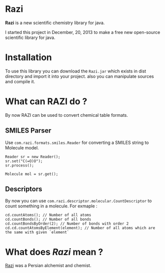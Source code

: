 Razi
====

**Razi** is a new scientific chemistry library for java. 

I started this project in December, 20, 2013 to make a free new open-source scientific library for java.

Installation
====
To use this library you can download the `Razi.jar` which exists in dist directory and import it into your project. also you can manipulate sources and compile it.

# What can RAZI do ? #
By now RAZI can be used to convert chemical table formats.

## SMILES Parser ##
Use `com.razi.formats.smiles.Reader` for converting a SMILES string to Molecule model. 

    Reader sr = new Reader();
    sr.set("C(=O)O");
    sr.process();
    
    Molecule mol = sr.get();

## Descriptors ##
By now you can use `com.razi.descriptor.molecular.CountDescriptor` to count something in a molecule. For exmaple :

    cd.countAtoms(); // Number of all atoms
    cd.countBonds(); // Number of all bonds
    cd.countBondsByOrder(2); // Number of bonds with order 2
	cd.cd.countAtomsByElement(element); // Number of all atoms which are the same with given `element`

# What does *Razi* mean ? #
[Razi](http://en.wikipedia.org/wiki/Muhammad_ibn_Zakariya_al-Razi) was a Persian alchemist and chemist.
